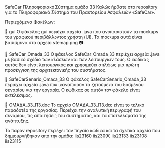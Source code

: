 SafeCar Πληροφοριακό Σύστημα ομάδα 33
Καλώς ήρθατε στο repository για το Πληροφοριακό Σύστημα του Πρακτορείου Ασφαλειών «SafeCar».

Περιεχόμενα Φακέλων:

📂 gui
Ο φάκελος gui περιέχει αρχεία .java που αναπαριστούν τα mockups του γραφικού περιβάλλοντος χρήστη (UI). Τα mockups αυτά είναι βασισμένα στο αρχείο sitemap.png 📷.

📂 SafeCar_Omada_33
Ο φάκελος SafeCar_Omada_33 περιέχει αρχεία .java με βασικό σχέδιο των κλάσεων και των λειτουργιών τους. Ο κώδικας αυτός δεν είναι λειτουργικός και χρησιμεύει απλά ως μια πρώτη προσέγγιση της αρχιτεκτονικής του συστήματος.

📂 SafeCarSenario_Omada_33
Ο φάκελος SafeCarSenario_Omada_33 περιέχει αρχεία .java που ικανοποιούν τα ζητούμενα του δοσμένου σεναρίου για την εργασία. Ο κώδικας σε αυτόν τον φάκελο είναι εκτελέσιμος.

📄 ΟΜΑΔΑ_33_Π3.doc
Το αρχείο ΟΜΑΔΑ_33_Π3.doc είναι το τελικό παραδοτέο της εργασίας. Περιέχει την αναλυτική περιγραφή του σεναρίου, τις απαιτήσεις του συστήματος, και τα αποτελέσματα της ανάπτυξης.

Το παρόν repository περιέχει τον πηγαίο κώδικα και τα σχετικά αρχεία που δημιουργήθηκαν από την ομάδα:
iis23160
iis23090
iis23133
iis23108
iis23115
